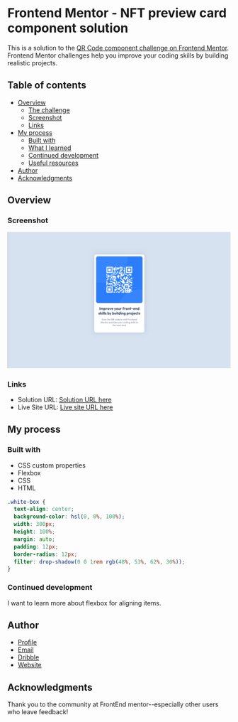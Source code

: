 # Frontend Mentor - NFT preview card component solution

This is a solution to the [QR Code component challenge on Frontend Mentor](https://www.frontendmentor.io/challenges/qr-code-component-iux_sIO_H/hub/qr-code-for-desktop-site-18Y57zgDD). Frontend Mentor challenges help you improve your coding skills by building realistic projects. 

## Table of contents

- [Overview](#overview)
  - [The challenge](#the-challenge)
  - [Screenshot](#screenshot)
  - [Links](#links)
- [My process](#my-process)
  - [Built with](#built-with)
  - [What I learned](#what-i-learned)
  - [Continued development](#continued-development)
  - [Useful resources](#useful-resources)
- [Author](#author)
- [Acknowledgments](#acknowledgments)

## Overview

### Screenshot

![](qr-component-screeshot.PNG)

### Links

- Solution URL: [Solution URL here](https://www.frontendmentor.io/solutions/qr-code-for-desktop-site-18Y57zgDD)
- Live Site URL: [Live site URL here](https://qr-code-frontend-mentor-kelseychristensen.vercel.app/)

## My process

### Built with

- CSS custom properties
- Flexbox
- CSS
- HTML


```css
.white-box {
  text-align: center;
  background-color: hsl(0, 0%, 100%);
  width: 300px;
  height: 100%;
  margin: auto;
  padding: 12px;
  border-radius: 12px;
  filter: drop-shadow(0 0 1rem rgb(48%, 53%, 62%, 30%));
}
```

### Continued development

I want  to learn more about flexbox for aligning items. 

## Author

- [Profile](https://github.com/kelseychristensen "Kelsey Christensen")
- [Email](mailto:kelsey.c.christensen@gmail.com?subject=Hi "Hi!")
- [Dribble](https://dribbble.com/kelseychristensen "Hi!")
- [Website](http://kelseychristensen.com/ "Welcome")

## Acknowledgments

Thank you to the community at FrontEnd mentor--especially other users who leave feedback!
